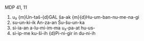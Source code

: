 MDP 41, 11
1. u₂ {m}Un-taš-{d}GAL ša-ak {m}{d}Hu-um-ban-nu-me-na-gi
2. su-un-ki-ik An-za-an Šu-šu-un-ka
3. si-ia-an a-lu-mi-im-ma u₂-pa-at hu-us-
4. si-ip-me ku-ši-ih {d}Pi-ni-gìr in du-ni-ih
